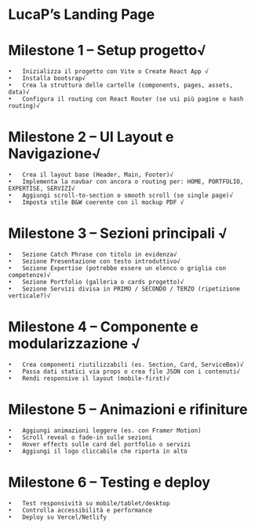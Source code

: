 # LucaP’s Landing Page

# Milestone 1 – Setup progetto√
	•	Inizializza il progetto con Vite o Create React App √
	•	Installa bootsrap√
	•	Crea la struttura delle cartelle (components, pages, assets, data)√
	•	Configura il routing con React Router (se usi più pagine o hash routing)√

# Milestone 2 – UI Layout e Navigazione√
	•	Crea il layout base (Header, Main, Footer)√
	•	Implementa la navbar con ancora o routing per: HOME, PORTFOLIO, EXPERTISE, SERVIZI√
	•	Aggiungi scroll-to-section o smooth scroll (se single page)√
	•	Imposta stile B&W coerente con il mockup PDF √

# Milestone 3 – Sezioni principali √
	•	Sezione Catch Phrase con titolo in evidenza√
	•	Sezione Presentazione con testo introduttivo√
	•	Sezione Expertise (potrebbe essere un elenco o griglia con competenze)√
	•	Sezione Portfolio (galleria o cards progetto)√
	•	Sezione Servizi divisa in PRIMO / SECONDO / TERZO (ripetizione verticale?)√

# Milestone 4 – Componente e modularizzazione √
	•	Crea componenti riutilizzabili (es. Section, Card, ServiceBox)√
	•	Passa dati statici via props o crea file JSON con i contenuti√
	•	Rendi responsive il layout (mobile-first)√

# Milestone 5 – Animazioni e rifiniture
	•	Aggiungi animazioni leggere (es. con Framer Motion)
	•	Scroll reveal o fade-in sulle sezioni
	•	Hover effects sulle card del portfolio o servizi
	•	Aggiungi il logo cliccabile che riporta in alto

# Milestone 6 – Testing e deploy
	•	Test responsività su mobile/tablet/desktop
	•	Controlla accessibilità e performance
	•	Deploy su Vercel/Netlify
